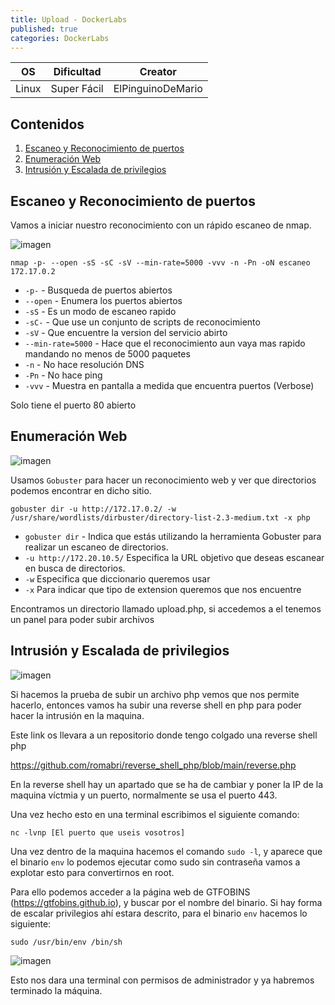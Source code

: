 ```yaml
---
title: Upload - DockerLabs
published: true
categories: DockerLabs
---
```

  
| OS     | Dificultad  | Creator           |
| ------ | ----------- | -------------     | 
| Linux  | Super Fácil | ElPinguinoDeMario | 

## Contenidos
1. [Escaneo y Reconocimiento de puertos](#Escaneo-y-Reconocimiento-de-puertos)
2. [Enumeración Web](#Enumeración-Web)
3. [Intrusión y Escalada de privilegios](#Intrusión-y-Escalada-de-privilegios)


## Escaneo y Reconocimiento de puertos

Vamos a iniciar nuestro reconocimiento con un rápido escaneo de nmap.

![imagen](https://github.com/romabri/WriteUps/assets/51706860/dcca48dc-5aa1-4dd8-9a0a-aec57e6606c8)

`nmap -p- --open -sS -sC -sV --min-rate=5000 -vvv -n -Pn -oN escaneo 172.17.0.2`
- `-p-` - Busqueda de puertos abiertos
- `--open` - Enumera los puertos abiertos
- `-sS` - Es un modo de escaneo rapido
- `-sC-` - Que use un conjunto de scripts de reconocimiento
- `-sV` - Que encuentre la version del servicio abirto
- `--min-rate=5000` - Hace que el reconocimiento aun vaya mas rapido mandando no menos de 5000 paquetes
- `-n` - No hace resolución DNS
- `-Pn` - No hace ping
- `-vvv` - Muestra en pantalla a medida que encuentra puertos (Verbose)

Solo tiene el puerto 80 abierto

## Enumeración Web

![imagen](https://github.com/romabri/WriteUps/assets/51706860/fd318e12-6800-448c-82b8-438c42f73acb)

Usamos `Gobuster` para hacer un reconocimiento web y ver que directorios podemos encontrar en dicho sitio.

`gobuster dir -u http://172.17.0.2/ -w /usr/share/wordlists/dirbuster/directory-list-2.3-medium.txt -x php`
- `gobuster dir` - Indica que estás utilizando la herramienta Gobuster para realizar un escaneo de directorios.
- `-u http://172.20.10.5/` Especifica la URL objetivo que deseas escanear en busca de directorios.
- `-w` Especifica que diccionario queremos usar
- `-x` Para indicar que tipo de extension queremos que nos encuentre

Encontramos un directorio llamado upload.php, si accedemos a el tenemos un panel para poder subir archivos

## Intrusión y Escalada de privilegios

![imagen](https://github.com/romabri/WriteUps/assets/51706860/dec4306c-9ac4-4395-a54f-6046094ea05e)

Si hacemos la prueba de subir un archivo php vemos que nos permite hacerlo, entonces vamos ha subir una reverse shell en php para poder hacer la intrusión en la maquina.

Este link os llevara a un repositorio donde tengo colgado una reverse shell php

https://github.com/romabri/reverse_shell_php/blob/main/reverse.php

En la reverse shell hay un apartado que se ha de cambiar y poner la IP de la maquina víctmia y un puerto, normalmente se usa el puerto 443.

Una vez hecho esto en una terminal escribimos el siguiente comando:

`nc -lvnp [El puerto que useis vosotros]`


Una vez dentro de la maquina hacemos el comando `sudo -l`, y aparece que el binario `env` lo podemos ejecutar como sudo sin contraseña vamos a explotar esto para convertirnos en root.

Para ello podemos acceder a la página web de GTFOBINS (https://gtfobins.github.io), y buscar por el nombre del binario.
Si hay forma de escalar privilegios ahí estara descrito, para el binario `env` hacemos lo siguiente:

`sudo /usr/bin/env /bin/sh`

![imagen](https://github.com/romabri/WriteUps/assets/51706860/c597a669-26ef-474f-a603-fa878d4bcaf3)


Esto nos dara una terminal con permisos de administrador y ya habremos terminado la máquina.
